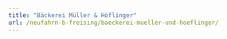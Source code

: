 ```yaml
---
title: "Bäckerei Müller & Höflinger"
url: /neufahrn-b-freising/baeckerei-mueller-und-hoeflinger/
---
```

